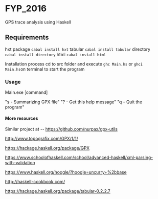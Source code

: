 # FYP_2016
GPS trace analysis using Haskell

## Requirements
hxt package  ```cabal install hxt```
tabular ```cabal install tabular```
directory ```cabal install directory```
html ```cabal install html```


Installation process
cd to src folder and execute ```ghc Main.hs``` or ```ghci Main.hs```on terminal to start the program

### Usage

Main.exe [command] 

"s - Summarizing GPX file"
"? - Get this help message"
"q - Quit the program"

#### More resources
Similar project at -- https://github.com/nurpax/gpx-utils

http://www.topografix.com/GPX/1/1/

https://hackage.haskell.org/package/GPX

https://www.schoolofhaskell.com/school/advanced-haskell/xml-parsing-with-validation

https://www.haskell.org/hoogle/?hoogle=uncurry+%2bbase

http://haskell-cookbook.com/

https://hackage.haskell.org/package/tabular-0.2.2.7

